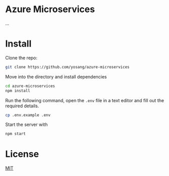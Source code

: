 # Azure Microservices
...

# Install
Clone the repo:
```sh
git clone https://github.com/yosang/azure-microservices
```

Move into the directory and install dependencies
```sh
cd azure-microservices
npm install
```

Run the following command, open the `.env` file in a text editor and fill out the required details.
```sh
cp .env.example .env
```

Start the server with
```sh
npm start
```

# License
[MIT](LICENSE)